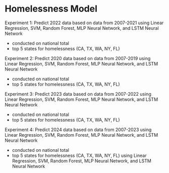 # Homelessness Model
Experiment 1: Predict 2022 data based on data from 2007-2021 using Linear Regression, SVM, Random Forest, MLP Neural Network, and LSTM Neural Network
- conducted on national total
- top 5 states for homelessness (CA, TX, WA, NY, FL)

Experiment 2: Predict 2020 data based on data from 2007-2019 using Linear Regression, SVM, Random Forest, MLP Neural Network, and LSTM Neural Network
- conducted on national total
- top 5 states for homelessness (CA, TX, WA, NY, FL)

Experiment 3: Predict 2023 data based on data from 2007-2022 using Linear Regression, SVM, Random Forest, MLP Neural Network, and LSTM Neural Network
- conducted on national total
- top 5 states for homelessness (CA, TX, WA, NY, FL)

Experiment 4: Predict 2024 data based on data from 2007-2023 using Linear Regression, SVM, Random Forest, MLP Neural Network, and LSTM Neural Network
- conducted on national total
- top 5 states for homelessness (CA, TX, WA, NY, FL) using Linear Regression, SVM, Random Forest, MLP Neural Network, and LSTM Neural Network
